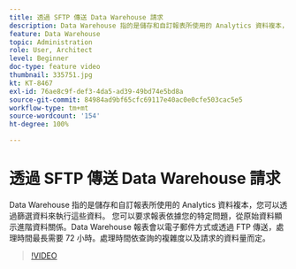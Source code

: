 ```yaml
---
title: 透過 SFTP 傳送 Data Warehouse 請求
description: Data Warehouse 指的是儲存和自訂報表所使用的 Analytics 資料複本，您可以透過篩選資料來執行這些資料。 您可以要求報表依據您的特定問題，從原始資料顯示進階資料關係。Data Warehouse 報表會以電子郵件方式或透過 FTP 傳送，處理時間最長需要 72 小時。處理時間依查詢的複雜度以及請求的資料量而定。
feature: Data Warehouse
topic: Administration
role: User, Architect
level: Beginner
doc-type: feature video
thumbnail: 335751.jpg
kt: KT-8467
exl-id: 76ae8c9f-def3-4da5-ad39-49bd74e5bd8a
source-git-commit: 84984ad9bf65cfc69117e40ac0e0cfe503cac5e5
workflow-type: tm+mt
source-wordcount: '154'
ht-degree: 100%

---
```


# 透過 SFTP 傳送 Data Warehouse 請求

Data Warehouse 指的是儲存和自訂報表所使用的 Analytics 資料複本，您可以透過篩選資料來執行這些資料。 您可以要求報表依據您的特定問題，從原始資料顯示進階資料關係。Data Warehouse 報表會以電子郵件方式或透過 FTP 傳送，處理時間最長需要 72 小時。處理時間依查詢的複雜度以及請求的資料量而定。

>[!VIDEO](https://video.tv.adobe.com/v/335751/?quality=12&learn=on)
